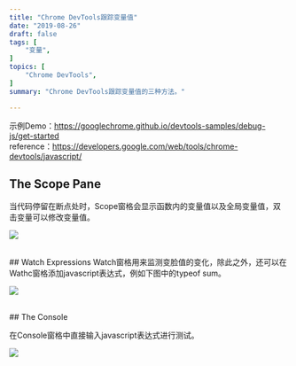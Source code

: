 ```yaml
---
title: "Chrome DevTools跟踪变量值"
date: "2019-08-26"
draft: false
tags: [
    "变量",
]
topics: [
    "Chrome DevTools",
]
summary: "Chrome DevTools跟踪变量值的三种方法。"

---
```


示例Demo：https://googlechrome.github.io/devtools-samples/debug-js/get-started <br>
reference：https://developers.google.com/web/tools/chrome-devtools/javascript/

## The Scope Pane
当代码停留在断点处时，Scope窗格会显示函数内的变量值以及全局变量值，双击变量可以修改变量值。

![](/post/pics/6/6_1.png)

<br>
## Watch Expressions
Watch窗格用来监测变脸值的变化，除此之外，还可以在Wathc窗格添加javascript表达式，例如下图中的typeof sum。

![](/post/pics/6/6_2.png)

<br>
## The Console 

在Console窗格中直接输入javascript表达式进行测试。

![](/post/pics/6/6_3.png)